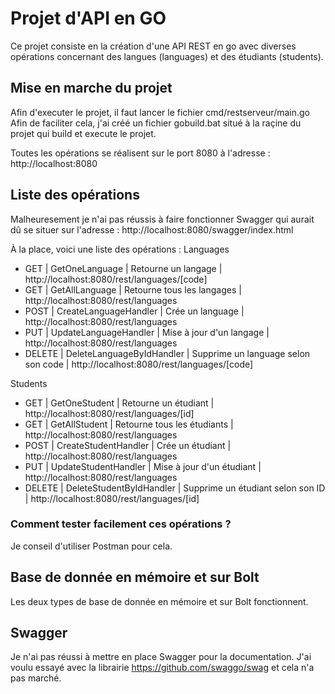 # Projet d'API en GO
Ce projet consiste en la création d'une API REST en go avec diverses opérations concernant des langues (languages) et des étudiants (students).

## Mise en marche du projet
Afin d'executer le projet, il faut lancer le fichier cmd/restserveur/main.go
Afin de faciliter cela, j'ai créé un fichier gobuild.bat situé à la raçine du projet qui build et execute le projet.

Toutes les opérations se réalisent sur le port 8080 à l'adresse : http://localhost:8080

## Liste des opérations
Malheuresement je n'ai pas réussis à faire fonctionner Swagger qui aurait dû se situer sur l'adresse : http://localhost:8080/swagger/index.html

À la place, voici une liste des opérations :
Languages
* GET | GetOneLanguage | Retourne un langage | http://localhost:8080/rest/languages/[code]
* GET | GetAllLanguage | Retourne tous les langages | http://localhost:8080/rest/languages
* POST | CreateLanguageHandler | Crée un language | http://localhost:8080/rest/languages
* PUT | UpdateLanguageHandler | Mise à jour d'un langage | http://localhost:8080/rest/languages
* DELETE | DeleteLanguageByIdHandler | Supprime un language selon son code | http://localhost:8080/rest/languages/[code]

Students
* GET | GetOneStudent | Retourne un étudiant | http://localhost:8080/rest/languages/[id]
* GET | GetAllStudent | Retourne tous les étudiants | http://localhost:8080/rest/languages
* POST | CreateStudentHandler | Crée un étudiant | http://localhost:8080/rest/languages
* PUT | UpdateStudentHandler | Mise à jour d'un étudiant | http://localhost:8080/rest/languages
* DELETE | DeleteStudentByIdHandler | Supprime un étudiant selon son ID | http://localhost:8080/rest/languages/[id]

### Comment tester facilement ces opérations ?
Je conseil d'utiliser Postman pour cela.

## Base de donnée en mémoire et sur Bolt
Les deux types de base de donnée en mémoire et sur Bolt fonctionnent.

## Swagger
Je n'ai pas réussi à mettre en place Swagger pour la documentation.
J'ai voulu essayé avec la librairie https://github.com/swaggo/swag et cela n'a pas marché.

